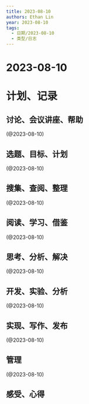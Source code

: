 ```yaml
---
title: 2023-08-10
authors: Ethan Lin
year: 2023-08-10 
tags:
  - 日期/2023-08-10 
  - 类型/日志 
---
```



# 2023-08-10






# 计划、记录

## 讨论、会议讲座、帮助

(@2023-08-10)



## 选题、目标、计划

(@2023-08-10)



## 搜集、查阅、整理

(@2023-08-10)



## 阅读、学习、借鉴

(@2023-08-10)



## 思考、分析、解决

(@2023-08-10)



## 开发、实验、分析

(@2023-08-10)



## 实现、写作、发布

(@2023-08-10)





## 管理

(@2023-08-10)



## 感受、心得



